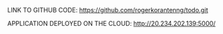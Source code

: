 LINK TO GITHUB CODE: https://github.com/rogerkorantenng/todo.git

APPLICATION DEPLOYED ON THE CLOUD:  http://20.234.202.139:5000/
